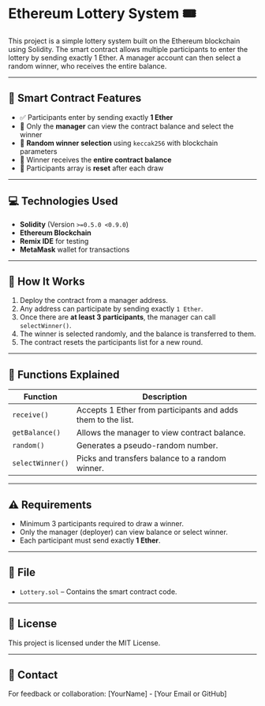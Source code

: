 # Ethereum Lottery System 🎟️

This project is a simple lottery system built on the Ethereum blockchain using Solidity. The smart contract allows multiple participants to enter the lottery by sending exactly 1 Ether. A manager account can then select a random winner, who receives the entire balance.

---

## 📜 Smart Contract Features

- ✅ Participants enter by sending exactly **1 Ether**
- 🔐 Only the **manager** can view the contract balance and select the winner
- 🎰 **Random winner selection** using `keccak256` with blockchain parameters
- 💸 Winner receives the **entire contract balance**
- 🔄 Participants array is **reset** after each draw

---

## 💻 Technologies Used

- **Solidity** (Version `>=0.5.0 <0.9.0`)
- **Ethereum Blockchain**
- **Remix IDE** for testing
- **MetaMask** wallet for transactions

---

## 🧠 How It Works

1. Deploy the contract from a manager address.
2. Any address can participate by sending exactly `1 Ether`.
3. Once there are **at least 3 participants**, the manager can call `selectWinner()`.
4. The winner is selected randomly, and the balance is transferred to them.
5. The contract resets the participants list for a new round.

---

## 📝 Functions Explained

| Function         | Description                                                  |
|------------------|--------------------------------------------------------------|
| `receive()`      | Accepts 1 Ether from participants and adds them to the list. |
| `getBalance()`   | Allows the manager to view contract balance.                 |
| `random()`       | Generates a pseudo-random number.                            |
| `selectWinner()` | Picks and transfers balance to a random winner.              |

---

## ⚠️ Requirements

- Minimum 3 participants required to draw a winner.
- Only the manager (deployer) can view balance or select winner.
- Each participant must send exactly **1 Ether**.

---

## 📂 File

- `Lottery.sol` – Contains the smart contract code.

---

## 🔗 License

This project is licensed under the MIT License.

---

## 📧 Contact

For feedback or collaboration: [YourName] - [Your Email or GitHub]

